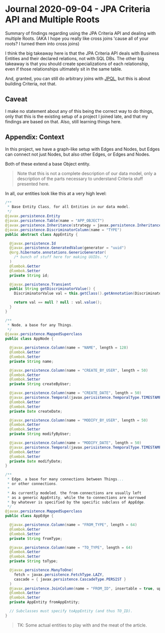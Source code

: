 Journal 2020-09-04 - JPA Criteria API and Multiple Roots
========

Summary of findings regarding using the JPA Criteria API and dealing with multiple Roots. (AKA I hope you really like cross joins 'cause all of your roots?  I turned them into cross joins)

I think the big takeaway here is that the JPA Criteria API deals with Business Entities and their declared relations, not with SQL DBs.  The other big takeaway is that you should create specializations of each relationship, even if those relationships ultimately sit in the same table.

And, granted, you can still do arbitrary joins with [JPQL](https://en.wikipedia.org/wiki/Jakarta_Persistence_Query_Language), but this is about building Criteria, not that.



## Caveat

I make no statement about any of this being the correct way to do things, only that this is the existing setup of a project I joined late, and that my findings are based on that.  Also, still learning things here.



## Appendix: Context

In this project, we have a graph-like setup with Edges and Nodes, but Edges can connect not just Nodes, but also other Edges, or Edges and Nodes.

Both of these extend a base Object entity.

> Note that this is not a complete description of our data model, only a description of the parts necessary to understand Criteria stuff presented here.

In all, our entities look like this at a very high level:

```java
/**
 * Base Entity Class, for all Entities in our data model.
 */
@javax.persistence.Entity
@javax.persistence.Table(name = "APP_OBJECT")
@javax.persistence.Inheritance(strategy = javax.persistence.InheritanceType.JOINED)
@javax.persistence.DiscriminatorColumn(name = "TYPE")
public abstract class AppEntity {

  @javax.persistence.Id
  @javax.persistence.GeneratedValue(generator = "uuid")
  @org.hibernate.annotations.GenericGenerator(
    /* bunch of stuff here for making UUIDs. */
  )
  @lombok.Getter
  @lombok.Setter
  private String id;

  @javax.persistence.Transient
  public String getDiscriminatorValue() {
    DiscriminatorValue val = this.getClass().getAnnotation(DiscriminatorValue.class);

    return val == null ? null : val.value();
  }
}

/**
 * Node, a base for any Things.
 */
@javax.persistence.MappedSuperclass
public class AppNode {

  @javax.persistence.Column(name = "NAME", length = 128)
  @lombok.Getter
  @lombok.Setter
  private String name;

  @javax.persistence.Column(name = "CREATE_BY_USER", length = 50)
  @lombok.Getter
  @lombok.Setter
  private String createByUser;

  @javax.persistence.Column(name = "CREATE_DATE", length = 50)
  @javax.persistence.Temporal(javax.perisistence.TemporalType.TIMESTAMP)
  @lombok.Getter
  @lombok.Setter
  private Date createDate;

  @javax.persistence.Column(name = "MODIFY_BY_USER", length = 50)
  @lombok.Getter
  @lombok.Setter
  private String modifyByUser;

  @javax.persistence.Column(name = "MODIFY_DATE", length = 50)
  @javax.persistence.Temporal(javax.perisistence.TemporalType.TIMESTAMP)
  @lombok.Getter
  @lombok.Setter
  private Date modifyDate;
}

/**
 * Edge, a base for many connections between Things...
 * or other connections.
 *
 * As currently modeled, the from-connections are usually left
 * as a generic AppEntity, while the to-connections are narrowed
 * by whatever is specified by the specific subclass of AppEdge.
 */
@javax.persistence.MappedSuperclass
public class AppEdge {

  @javax.persistence.Column(name = "FROM_TYPE", length = 64)
  @lombok.Getter
  @lombok.Setter
  private String fromType;

  @javax.persistence.Column(name = "TO_TYPE", length = 64)
  @lombok.Getter
  @lombok.Setter
  private String toType;

  @javax.persistence.ManyToOne(
    fetch = javax.persistence.FetchType.LAZY,
    cascade = { javax.persistence.CascadeType.PERSIST }
  )
  @javax.persistence.JoinColumn(name = "FROM_ID", insertable = true, updatable = true)
  @lombok.Getter
  @lombok.Setter
  private AppEntity fromAppEntity;

  // Subclasses must specify toAppEntity (and thus TO_ID).
}
```

> TK: Some actual entities to play with and the meat of the article.

